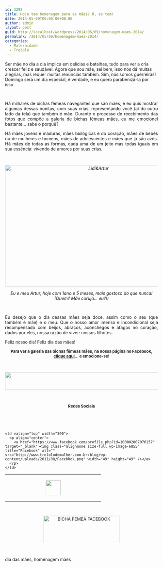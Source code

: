 ```yaml
---
id: 3292
title: Hoje tem homenagem para as mães? Ô, se tem!
date: 2014-05-09T00:00:00+00:00
author: admin
layout: post
guid: http://localhost/wordpress/2014/05/09/homenagem-maes-2014/
permalink: /2014/05/09/homenagem-maes-2014/
categories:
  - Maternidade
  - Trololó
---
```

Ser mãe no dia a dia implica em delícias e batalhas, tudo para ver a cria crescer feliz e saudável. Agora que sou mãe, sei bem, isso nos dá muitas alegrias, mas requer muitas renúncias também. Sim, nós somos guerreiras! Domingo será um dia especial, é verdade, e eu quero parabenizá-la por isso.

&nbsp;

<p align="justify">
  Há milhares de bichas fêmeas navegantes que são mães, e eu quis mostrar algumas dessas bonitas, com suas crias, representando você (aí do outro lado da tela) que também é mãe. Durante o processo de recebimento das fotos que compõe a galeria de bichas fêmeas mães, eu me emocionei bastante… sabe o porquê?
</p>

<!--more-->

<p align="justify">
  Há mães jovens e maduras, mães biológicas e do coração, mães de bebês ou de mulheres e homens, mães de adolescentes e mães que já são avós. Há mães de todas as formas, cada uma de um jeito mas todas iguais em sua essência: vivendo de amores por suas crias.
</p>

&nbsp;

<p style="text-align: center;">
  <em><a href="http://www.trololodemulher.com.br/blog/wp-content/uploads/2014/05/LidiArtur.jpg"><img class="alignnone size-full wp-image-10009" alt="Lidi&Artur" src="http://www.trololodemulher.com.br/blog/wp-content/uploads/2014/05/LidiArtur.jpg" width="600" height="400" /></a></em>
</p>

<p align="center">
  <em>Eu e meu Artur, hoje com 1ano e 5 meses, mais gostoso do que nunca! (Quem? Mãe coruja… eu?!)</em>
</p>

&nbsp;

<p align="justify">
  Eu desejo que o dia dessas mães seja doce, assim como o seu (que também é mãe) e o meu. Que o nosso amor imenso e incondicional seja recompensado com beijos, abraços, aconchegos e afagos no coração, dados por eles, nossa razão de viver: nossos filhotes.
</p>

<p align="justify">
  Feliz nosso dia! Feliz dia das mães!
</p>

<p align="center">
  <strong><span style="font-size: small;">Para ver a galeria das bichas fêmeas mães, na nossa página no Facebook, <a href="https://www.facebook.com/media/set/?set=a.1475057189394265.1073741829.1430184973881487&type=1" target="_blank">clique aqui</a>… e emocione-se!</span></strong>
</p>

&nbsp;

<p align="center">
  <a href="http://feedburner.google.com/fb/a/mailverify?uri=blogbichafemea&loc=pt_BR" target="_blank"><img class="alignnone size-full wp-image-8451" title="Assine o Bicha Fêmea grátis!" alt="" src="http://www.trololodemulher.com.br/blog/wp-content/uploads/2012/01/rodapé.png" width="600" height="59" /></a>
</p>

&nbsp;

<p align="center">
  <strong><span style="font-size: small;">Redes Sociais</span></strong>
</p>

&nbsp;

&nbsp;

<table width="600" border="0" cellspacing="0" cellpadding="2">
  <tr>
    <td valign="top" width="300">
      <p align="center">
        <a href="https://twitter.com/#%21/bichafemea" target="_blank"><img class="alignnone size-full wp-image-6857" title="Twitter" alt="" src="http://www.trololodemulher.com.br/blog/wp-content/uploads/2011/08/Twitter.png" width="49" height="49" /></a>
      </p>
    </td>
    
    <td valign="top" width="300">
      <p align="center">
        <a href="https://www.facebook.com/profile.php?id=100002007076157" target="_blank"><img class="alignnone size-full wp-image-6855" title="Facebook" alt="" src="http://www.trololodemulher.com.br/blog/wp-content/uploads/2011/08/Facebbok.png" width="49" height="49" /></a>
      </p>
    </td>
  </tr>
</table>

&nbsp;

<p style="text-align: center;">
  <a href="https://www.facebook.com/bichafemea" target="_blank"><img class="alignnone size-full wp-image-9849" alt="BICHA FEMEA FACEBOOK" src="http://www.trololodemulher.com.br/blog/wp-content/uploads/2014/01/BICHA-FEMEA-FACEBOOK1.png" width="250" height="90" /></a>
</p>

&nbsp;

dia das mães, homenagem mães